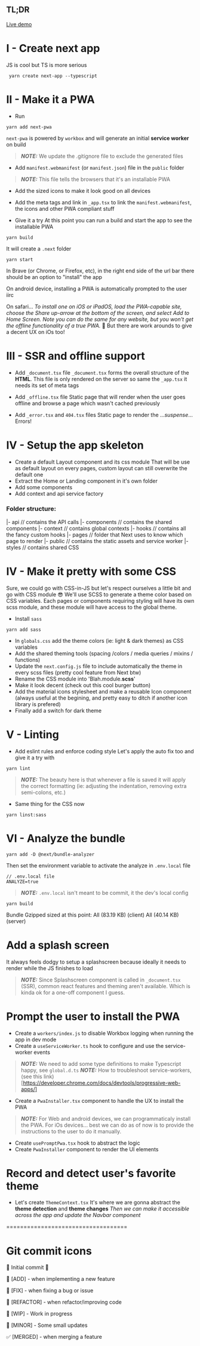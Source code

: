 ## TL;DR
[Live demo](https://next-pwa-starter-green.vercel.app/)

# I - Create next app

JS is cool but TS is more serious
```console
 yarn create next-app --typescript
 ```

# II - Make it a PWA

- Run
```console
yarn add next-pwa
```

`next-pwa` is powered by `workbox` and will generate an initial **service worker** on build 
> **_NOTE:_** We update the .gitignore file to exclude the generated files

- Add `manifest.webmanifest` (or `manifest.json`) file in the `public` folder 
> **_NOTE:_** This file tells the browsers that it's an installable PWA

- Add the sized icons to make it look good on all devices

- Add the meta tags and link in `_app.tsx` to link the `manifest.webmanifest`, the icons and other PWA compliant stuff

- Give it a try
At this point you can run a build and start the app to see the installable PWA

```console
yarn build
```
It will create a `.next` folder

```console
yarn start
```

In Brave (or Chrome, or Firefox, etc), in the right end side of the url bar there should be an option to "install" the app

On android device, installing a PWA is automatically prompted to the user iirc

On safari... *To install one on iOS or iPadOS, load the PWA-capable site, choose the Share up-arrow at the bottom of the screen, and select Add to Home Screen. Note you can do the same for any website, but you won't get the offline functionality of a true PWA.* 🤮
But there are work arounds to give a decent UX on iOs too!

# III - SSR and offline support

- Add `_document.tsx` file
`_document.tsx` forms the overall structure of the **HTML**. This file is only rendered on the server so same the `_app.tsx` it needs its set of meta tags

- Add `_offline.tsx` file
Static page that will render when the user goes offline and browse a page which wasn't cached previously

- Add `_error.tsx` and `404.tsx` files
Static page to render the ...*suspense*... Errors! 

# IV - Setup the app skeleton
- Create a default Layout component and its css module
That will be use as default layout on every pages, custom layout can still overwrite the default one
- Extract the Home or Landing component in it's own folder
- Add some components
- Add context and api service factory

### Folder structure:
|- api // contains the API calls
|- components // contains the shared components
|- context // contains global contexts
|- hooks // contains all the fancy custom hooks
|- pages // folder that Next uses to know which page to render
|- public // contains the static assets and service worker
|- styles // contains shared CSS

# IV - Make it pretty with some CSS
Sure, we could go with CSS-in-JS but let's respect ourselves a little bit and go with CSS module 😎
We'll use SCSS to generate a theme color based on CSS variables.
Each pages or components requiring styling will have its own scss module, and these module will have access to the global theme.

- Install `sass` 
```console
yarn add sass
```
- In `globals.css` add the theme colors (ie: light & dark themes) as CSS variables
- Add the shared theming tools (spacing /colors / media queries / mixins / functions)
- Update the `next.config.js` file to include automatically the theme in every scss files (pretty cool feature from Next btw)
- Rename the CSS module into 'Blah.module.**scss**'
- Make it look decent (check out this cool burger button)
- Add the material icons stylesheet and make a reusable Icon component (always useful at the begining, and pretty easy to ditch if another icon library is prefered)
- Finally add a switch for dark theme

# V - Linting
- Add eslint rules and enforce coding style
Let's apply the auto fix too and give it a try with
```console
yarn lint
```

> **_NOTE:_** The beauty here is that whenever a file is saved it will apply the correct formatting (ie: adjusting the indentation, removing extra semi-colons, etc.)

- Same thing for the CSS now
```console
yarn linst:sass
```

# VI - Analyze the bundle
```console
yarn add -D @next/bundle-analyzer
```
Then set the environment variable to activate the analyze in `.env.local` file
```
// .env.local file
ANALYZE=true 
```
> **_NOTE:_**  `.env.local` isn't meant to be commit, it the dev's local config

```console
yarn build
```

Bundle Gzipped sized at this point: 
All (83.19 KB) (client)
All (40.14 KB) (server)

# Add a splash screen
It always feels dodgy to setup a splashscreen because ideally it needs to render while the JS finishes to load
> **_NOTE:_**  Since Splashscreen component is called in `_document.tsx` (SSR), common react features and theming aren't available. Which is kinda ok for a one-off component I guess.


# Prompt the user to install the PWA
- Create a `workers/index.js` to disable Workbox logging when running the app in dev mode
- Create a `useServiceWorker.ts` hook to configure and use the service-worker events
> **_NOTE:_** We need to add some type definitions to make Typescript happy, see `global.d.ts`
> **_NOTE:_** How to troubleshoot service-workers, (see this link)[https://developer.chrome.com/docs/devtools/progressive-web-apps/]

- Create a `PwaInstaller.tsx` component to handle the UX to install the PWA
> **_NOTE:_** For Web and android devices, we can programmaticaly install the PWA. For iOs devices... best we can do as of now is to provide the instructions to the user to do it manually.
- Create `usePromptPwa.tsx` hook to abstract the logic
- Create `PwaInstaller` component to render the UI elements

# Record and detect user's favorite theme
- Let's create `ThemeContext.tsx` 
It's where we are gonna abstract the **theme detection** and **theme changes**
*Then we can make it accessible across the app and update the Navbar component*


===================================

# Git commit icons

🎉 Initial commit 🎉

🚀 [ADD] - when implementing a new feature

🔨 [FIX] - when fixing a bug or issue

🎨 [REFACTOR] - when refactor/improving code

🚧 [WIP] - Work in progress

📝 [MINOR] - Some small updates

✅ [MERGED] - when merging a feature